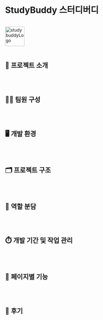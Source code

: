 # StudyBuddy 스터디버디
<br/>
<img width="63" alt="studybuddyLogo" src="https://github.com/user-attachments/assets/3f6de1a5-0594-4f95-ab0c-6ea68d27c0d0">
<br/><br/>

## 📝 프로젝트 소개
<br/><br/>

## 🙋‍♂️ 팀원 구성
<br/><br/>

## 🖥️ 개발 환경
<br/><br/>

## 🗂️ 프로젝트 구조
<br/><br/>

## 👥 역할 분담
<br/><br/>

## ⏱️ 개발 기간 및 작업 관리
<br/><br/>

## 📄 페이지별 기능
<br/><br/>

## 💬 후기
<br/><br/>
